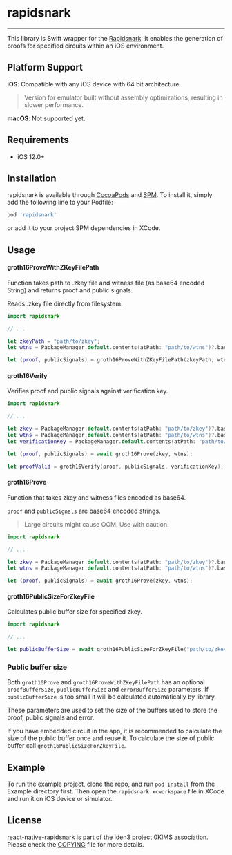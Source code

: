 # rapidsnark

---

This library is Swift wrapper for the [Rapidsnark](https://github.com/iden3/rapidsnark). It enables the
generation of proofs for specified circuits within an iOS environment.

## Platform Support

**iOS**: Compatible with any iOS device with 64 bit architecture.
> Version for emulator built without assembly optimizations, resulting in slower performance.

**macOS**: Not supported yet.

## Requirements

- iOS 12.0+

## Installation

rapidsnark is available through [CocoaPods](https://cocoapods.org) and [SPM](https://www.swift.org/documentation/package-manager/).
To install it, simply add the following line to your Podfile:

```ruby
pod 'rapidsnark'
```

or add it to your project SPM dependencies in XCode.

## Usage


#### groth16ProveWithZKeyFilePath

Function takes path to .zkey file and witness file (as base64 encoded String) and returns proof and public signals.

Reads .zkey file directly from filesystem.


```Swift
import rapidsnark

// ...

let zkeyPath = "path/to/zkey";
let wtns = PackageManager.default.contents(atPath: "path/to/wtns")?.base64EncodedString(options: .endLineWithLineFeed);

let (proof, publicSignals) = groth16ProveWithZKeyFilePath(zkeyPath, wtns);
```

#### groth16Verify

Verifies proof and public signals against verification key.

```Swift
import rapidsnark

// ...

let zkey = PackageManager.default.contents(atPath: "path/to/zkey")?.base64EncodedString(options: .endLineWithLineFeed);
let wtns = PackageManager.default.contents(atPath: "path/to/wtns")?.base64EncodedString(options: .endLineWithLineFeed);
let verificationKey = PackageManager.default.contents(atPath: "path/to/verification_key")?.base64EncodedString(options: .endLineWithLineFeed);

let (proof, publicSignals) = await groth16Prove(zkey, wtns);

let proofValid = groth16Verify(proof, publicSignals, verificationKey);
```

#### groth16Prove

Function that takes zkey and witness files encoded as base64.

`proof` and `publicSignals` are base64 encoded strings.

>Large circuits might cause OOM. Use with caution.

```Swift
import rapidsnark

// ...

let zkey = PackageManager.default.contents(atPath: "path/to/zkey")?.base64EncodedString(options: .endLineWithLineFeed);
let wtns = PackageManager.default.contents(atPath: "path/to/wtns")?.base64EncodedString(options: .endLineWithLineFeed);

let (proof, publicSignals) = await groth16Prove(zkey, wtns);
```
#### groth16PublicSizeForZkeyFile

Calculates public buffer size for specified zkey.

```Swift
import rapidsnark

// ...

let publicBufferSize = await groth16PublicSizeForZkeyFile("path/to/zkey");
```

### Public buffer size

Both `groth16Prove` and `groth16ProveWithZKeyFilePath` has an optional `proofBufferSize`, `publicBufferSize` and `errorBufferSize`  parameters. 
If `publicBufferSize` is too small it will be calculated automatically by library.

These parameters are used to set the size of the buffers used to store the proof, public signals and error.

If you have embedded circuit in the app, it is recommended to calculate the size of the public buffer once and reuse it.
To calculate the size of public buffer call `groth16PublicSizeForZkeyFile`.

## Example

To run the example project, clone the repo, and run `pod install` from the Example directory first.
Then open the `rapidsnark.xcworkspace` file in XCode and run it on iOS device or simulator.

## License

react-native-rapidsnark is part of the iden3 project 0KIMS association. Please check the [COPYING](./COPYING) file for more details.
